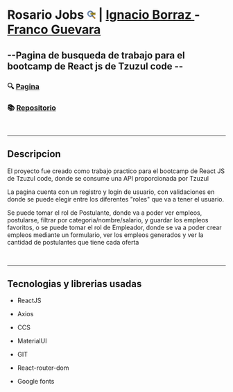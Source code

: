 # Rosario Jobs <img width="20px" src='./public/busqueda-de-trabajo.png'> | [Ignacio Borraz ](https://github.com/ignacioborraz)- [Franco Guevara](https://github.com/FraanGuevara)


## --Pagina de busqueda de trabajo para el bootcamp de React js de Tzuzul code -- 

### 🔍 [Pagina](https://fraanguevara.github.io/app-buscador-empleos/)

### 📚 [Repositorio](https://github.com/FraanGuevara/app-buscador-empleos)
<br>
<hr>

## Descripcion

<p>El proyecto fue creado como trabajo practico para el bootcamp de React JS de Tzuzul code, donde se consume una API proporcionada por Tzuzul</p>
<p>La pagina cuenta con un registro y login de usuario, con validaciones en donde se puede elegir entre los diferentes "roles" que va a tener el usuario.</p>
 <p>Se puede tomar el rol de Postulante, donde va a poder ver empleos, postularse, filtrar por categoria/nombre/salario, y guardar los empleos favoritos, o se puede tomar el rol de Empleador, donde se va a poder crear empleos mediante un formulario, ver los empleos generados y ver la cantidad de postulantes que tiene cada oferta</p>
<br>
<hr>

## Tecnologias y librerias usadas

* <p>ReactJS</p>
* <p>Axios</p>
* <p>CCS</p>
* <p>MaterialUI</p>
* <p>GIT</p>
* <p>React-router-dom</p>
* <p>Google fonts</p>